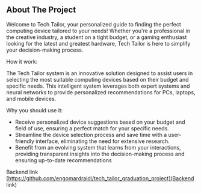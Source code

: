 <!-- ABOUT THE PROJECT -->
## About The Project


Welcome to Tech Tailor, your personalized guide to finding the perfect computing device tailored to your needs! Whether you're a professional in the creative industry, a student on a tight budget, or a gaming enthusiast looking for the latest and greatest hardware, Tech Tailor is here to simplify your decision-making process.

How it work:

The Tech Tailor system is an innovative solution designed to assist users in selecting the most suitable computing devices based on their budget and specific needs. This intelligent system leverages both expert systems and neural networks to provide personalized recommendations for PCs, laptops, and mobile devices.

Why you should use it:
* Receive personalized device suggestions based on your budget and field of use, ensuring a perfect match for your specific needs.
* Streamline the device selection process and save time with a user-friendly interface, eliminating the need for extensive research.
* Benefit from an evolving system that learns from your interactions, providing transparent insights into the decision-making process and ensuring up-to-date recommendations
<!-- :smile: -->
Backend link
[https://github.com/engomardraidi/tech_tailor_graduation_project](Backend link)
